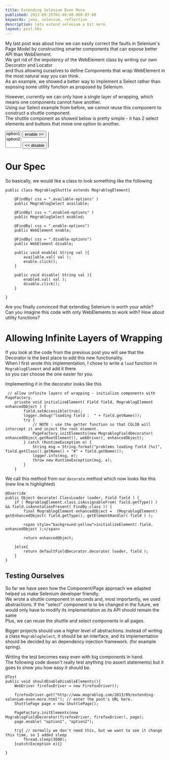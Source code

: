 ```yaml
---
title: Extending Selenium Even More
published: 2013-09-25T01:40:00.000-07:00
keywords: java, selenium, reflection
description: lets extend selenium a bit more.
layout: post.hbs
---
```


My last post was about how we can easily correct the faults in Selenium's Page Model
by constructing smarter components that can expose better API than WebElement.  
We got rid of the impotency of the WebElement class by writing our own Decorator and Locator  
and thus allowing ourselves to define Components that wrap WebElement in the most natural way you can think.  
As an example, we showed a better way to implement a Select rather than exposing some utility function as proposed by Selenium.  

However, currently we can only have a single layer of wrapping, which means one components cannot have another.  
Using our Select example from before, we cannot reuse this component to construct a shuttle component.  
The shuttle component as showed below is pretty simple - it has 2 select elements and buttons that move one option to another.  



<div id="shuttle">
    <select class="available-options" size="3">
        <option value="option1">option1</option>
        <option value="option2">option2</option>
    </select>
    <button class="enable-options" style="position:absolute;">enable >></button>
    <button class="disable-options"><< disable</button>
    <select class="enabled-options" size="3"></select>
</div>

<script>$(function(){
    $(document).on("click","#shuttle .enable-options",
        function(){
            console.log("enabling");
            $("#shuttle .available-options option:selected")
                .remove()
                .appendTo($("#shuttle .enabled-options")); })
     $(document).on("click", "#shuttle .disable-options", function(){ $("#shuttle .enabled-options option:selected").remove().appendTo($("#shuttle .available-options")); }) })
</script>


# Our Spec

So basically, we would like a class to look something like the following

```
public class MograblogShuttle extends MograblogElement{  

    @FindBy( css = ".available-options" )  
    public MograblogSelect available;  

    @FindBy( css = ".enabled-options" )  
    public MograblogSelect enabled;  

    @FindBy( css = ".enable-options")  
    public WebElement enable;  

    @FindBy( css = ".disable-options")  
    public WebElement disable;  

    public void enable( String val ){  
        available.val( val );  
        enable.click();  
    }  

    public void disable( String val ){  
        enabled.val( val );  
        disable.click();  
    }  

}  
```

Are you finally convinced that extending Selenium is worth your while?  
Can you imagine this code with only WebElements to work with? How about utility functions?  

# Allowing Infinite Layers of Wrapping

If you look at the code from the previous post you will see that the Decorator is the best place to add this new functionality.  
When I first wrote this implementation, I chose to write a `load` function in `MograblogElement` and add it there  
so you can choose the one easier for you.  

Implementing it in the decorator looks like this

```
 // allow infinite layers of wrapping - initialize components with PageFactory.  
    private void initializeElement( Field field, MograblogElement enhancedObject ) {  
        field.setAccessible(true);  
        logger.debug("loading field :  " + field.getName());  
        try {  
            // NOTE : use the getter function so that CGLIB will intercept it and inject the root element.  
            PageFactory.initElements(new MograblogFieldDecorator( enhancedObject.getRootElement(), webDriver), enhancedObject);  
        } catch (RuntimeException e) {  
            String msg = String.format("problems loading field [%s]", field.getClass().getName() + "#" + field.getName());  
            logger.info(msg, e);  
            throw new RuntimeException(msg, e);  
        }  
    }     
```

We call this method from our `decorate` method which now looks like this (new line is highlighted)

```
@Override  
public Object decorate( ClassLoader loader, Field field ) {  
    if ( MograblogElement.class.isAssignableFrom( field.getType() )  && field.isAnnotationPresent( FindBy.class )) {  
        final MograblogElement enhancedObject =  (MograblogElement) getEnhancedObject( field.getType(), getElementHandler( field ) );  

        <span style="background:yellow">initializeElement( field, enhancedObject );</span>  

        return enhancedObject;  

    }else{  
        return defaultFieldDecorator.decorate( loader, field );  
    }  
}  

```

## Testing Ourselves

So far we have seen how the Component/Page approach we adapted helped us make Selenium developer friendly.  
We wrote a shuttle component in seconds and, most importantly, we used abstractions. If the "select" component is to be changed in the future, we would only have to modify its implementation as its API should remain the same  
Plus, we can reuse the shuttle and select components in all pages.  

Bigger projects should use a higher level of abstractions. Instead of writing a class `MograblogSelect`, it should be an interface, and its implementation  
should be decided by an dependency injection framework. (for example spring).

Writing the test becomes easy even with big components in hand.  
The following code doesn't really test anything (no assert statements) but it goes to show you how easy it should be.  

```
@Test  
public void shouldEnableDisableElements(){  
    WebDriver firefoxDriver = new FirefoxDriver();  

    firefoxDriver.get("http://www.mograblog.com/2013/09/extending-selenium-even-more.html"); // enter the post's URL here.   
    ShuttlePage page = new ShuttlePage();  

    PageFactory.initElements(new MograblogFieldDecorator(firefoxDriver, firefoxDriver), page);  
    page.enable( "option1", "option2");  

    try{ // normally we don't need this, but we want to see it change this time, so I added sleep  
        Thread.sleep(3000);  
    }catch(Exception e){}  

}  
```
